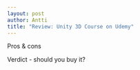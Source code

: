 ```yaml
---
layout: post
author: Antti
title: "Review: Unity 3D Course on Udemy"
---
```


Pros & cons

Verdict - should you buy it?
